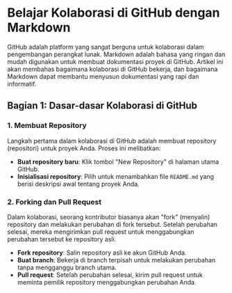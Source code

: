 # Belajar Kolaborasi di GitHub dengan Markdown

GitHub adalah platform yang sangat berguna untuk kolaborasi dalam pengembangan perangkat lunak. Markdown adalah bahasa yang ringan dan mudah digunakan untuk membuat dokumentasi proyek di GitHub. Artikel ini akan membahas bagaimana kolaborasi di GitHub bekerja, dan bagaimana Markdown dapat membantu menyusun dokumentasi yang rapi dan informatif. 

## Bagian 1: Dasar-dasar Kolaborasi di GitHub

### 1. Membuat Repository
Langkah pertama dalam kolaborasi di GitHub adalah membuat repository (repositori) untuk proyek Anda. Proses ini melibatkan:
- **Buat repository baru**: Klik tombol "New Repository" di halaman utama GitHub.
- **Inisialisasi repository**: Pilih untuk menambahkan file `README.md` yang berisi deskripsi awal tentang proyek Anda.

### 2. Forking dan Pull Request
Dalam kolaborasi, seorang kontributor biasanya akan "fork" (menyalin) repository dan melakukan perubahan di fork tersebut. Setelah perubahan selesai, mereka mengirimkan pull request untuk menggabungkan perubahan tersebut ke repository asli.
- **Fork repository**: Salin repository asli ke akun GitHub Anda.
- **Buat branch**: Bekerja di branch terpisah untuk melakukan perubahan tanpa mengganggu branch utama.
- **Pull request**: Setelah perubahan selesai, kirim pull request untuk meminta pemilik repository menggabungkan perubahan Anda.
